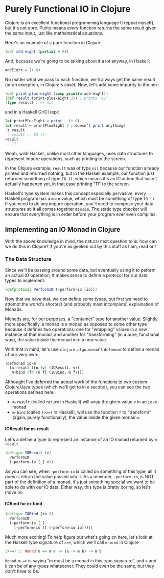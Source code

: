 # Purely Functional IO in Clojure

Clojure is an excellent functional programming language (I repeat myself), but it's not *pure*. Purity means every function returns the same result given the same input, just like mathematical equations.

Here's an example of a pure function in Clojure:
```clojure
(def add-eight (partial + 8))

```
And, because we're going to be talking about it a lot anyway, in Haskell:
```haskell
addEight = (+ 8)
```
No matter what we pass to each function, we'll always get the same result (or an exception, in Clojure's case). Now, let's add some impurity to the mix:
```clojure
(def print-plus-eight (comp println add-eight))
(def result (print-plus-eight 3)) ; prints "11"
(type result) ; => nil
```
and in a Haskell GHCI repl:
```Haskell
let printPlusEight = print . (+ 8)
let result = printPlusEight 3 ; doesn't print anything!
:t result
-- result :: IO ()
result
-- 11
```
Woah, wild! Haskell, unlike most other languages, uses data structures to represent impure operations, such as printing to the screen.

In the Clojure example, `result` was of type `nil` because our function already printed and returned nothing, but in the Haskell example, our function just returned something of type `IO ()`, which means it's an IO action that hasn't actually happened yet, in that case printing "11" to the screen.

Haskell's type system makes this concept especially pervasive: every Haskell program has a `main` value, which must be something of type `IO ()`. If you need to do any impure operation, you'll need to compose your data structures so it all comes together at `main`. The static type checker will ensure that everything is in order before your program ever even compiles.

## Implementing an IO Monad in Clojure

With the above knowledge in mind, the natural next question to is: how can we do this in Clojure? If you're as geeked out by this stuff as I am, read on!

### The Data Structure

Since we'll be passing around some data, but eventually using it to peform an actual IO operation, it makes sense to define a protocol for our data types to implement:
```clojure
(defprotocol PerformIO (-perform-io [io]))
```
Now that we have that, we can define some types, but first we need to attempt the world's shortest (and probably most incomplete) explaination of Monads.

Monads are, for our purposes, a "container" type for another value. Slightly more specifically, a monad is a monad as opposed to some other type because it defines two operations: one for "wrapping" values in a new instance of that monad, and another for "transforming" (in a pure, functional way), the value inside the monad into a new value.

With that in mind, let's use `clojure.algo.monad`'s `defmonad` to define a monad of our very own:
```clojure
(defmonad io-m
  [m-result (fn [v] (IOResult. v))
   m-bind (fn [m f] (IOBind. m f))])
```
Althought I've deferred the actual work of the functions to two custom Clojure/Java types (which we'll get to in a second), you can see the two operations defined here:
*  `m-result` (called `return` in Haskell) will wrap the given value `v` in an `io-m` monad
*  `m-bind` (called `(>>=)` in Haskell), will use the function `f` to "transform" (again, purely functionally), the value inside the given monad `m`.

#### IOResult for m-result
 Let's a define a type to represent an instance of an IO monad returned by `m-result`
```clojure
(deftype IOResult [v]
  PerformIO
  (-perform-io [_] v))
```
As you can see, when `-perform-io` is called on something of this type, all it does is return the value passed into it. As a reminder, `-perform-io`, is NOT part of the definition of a monad, it's just something special we want to be able to do with our IO data. Either way, this type is pretty boring, so let's move on.

#### IOBind for m-bind
```clojure
(deftype IOBind [io f]
  PerformIO
  (-perform-io [_]
    (-perform-io (f (-perform-io io)))))
```
Much more exciting! To help figure out what's going on here, let's look at the Haskell type signature of `>>=`, which we'll call `m-bind` in Clojure
```haskell
(>>=) :: Monad m => m a -> (a -> m b) -> m b
```
`Monad m =>` is saying "m must be a monad in this type signature", and `a` and `b` can be of any types whatsoever. They could even be the same, but they don't have to be.
